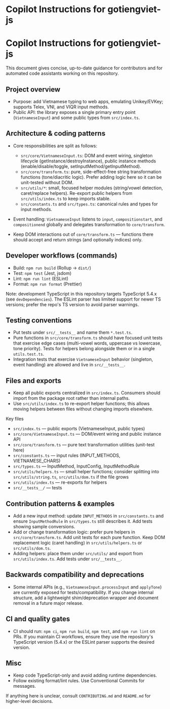 # Copilot Instructions for gotiengviet-js


# Copilot Instructions for gotiengviet-js

This document gives concise, up-to-date guidance for contributors and for automated code assistants working on this repository.

## Project overview
- Purpose: add Vietnamese typing to web apps, emulating Unikey/EVKey; supports Telex, VNI, and VIQR input methods.
- Public API: the library exposes a single primary entry point (`VietnameseInput`) and some public types from `src/index.ts`.

## Architecture & coding patterns
- Core responsibilities are split as follows:
	- `src/core/VietnameseInput.ts`: DOM and event wiring, singleton lifecycle (getInstance/destroyInstance), public instance methods (enable/disable/toggle, setInputMethod/getInputMethod).
	- `src/core/transform.ts`: pure, side-effect-free string transformation functions (tone/diacritic logic). Prefer adding logic here so it can be unit-tested without DOM.
	- `src/utils/*`: small, focused helper modules (string/vowel detection, caret/replace helpers). Re-export public helpers from `src/utils/index.ts` to keep imports stable.
	- `src/constants.ts` and `src/types.ts`: canonical rules and types for input methods.

- Event handling: `VietnameseInput` listens to `input`, `compositionstart`, and `compositionend` globally and delegates transformation to `core/transform`.
- Keep DOM interactions out of `core/transform.ts` — functions there should accept and return strings (and optionally indices) only.

## Developer workflows (commands)
- Build: `npm run build` (Rollup -> `dist/`)
- Test: `npm test` (Jest, jsdom)
- Lint: `npm run lint` (ESLint)
- Format: `npm run format` (Prettier)

Note: development TypeScript in this repository targets TypeScript 5.4.x (see `devDependencies`). The ESLint parser has limited support for newer TS versions; prefer the repo's TS version to avoid parser warnings.

## Testing conventions
- Put tests under `src/__tests__` and name them `*.test.ts`.
- Pure functions in `src/core/transform.ts` should have focused unit tests that exercise edge cases (multi-vowel words, uppercase vs lowercase, tone priority). Tests for helpers belong alongside them or in a single `utils.test.ts`.
- Integration tests that exercise `VietnameseInput` behavior (singleton, event handling) are allowed and live in `src/__tests__`.

## Files and exports
- Keep all public exports centralized in `src/index.ts`. Consumers should import from the package root rather than internal paths.
- Use `src/utils/index.ts` to re-export helper functions; this allows moving helpers between files without changing imports elsewhere.

Key files
- `src/index.ts` — public exports (VietnameseInput, public types)
- `src/core/VietnameseInput.ts` — DOM/event wiring and public instance API
- `src/core/transform.ts` — pure text transformation utilities (unit-test here)
- `src/constants.ts` — input rules (INPUT_METHODS, VIETNAMESE_CHARS)
- `src/types.ts` — InputMethod, InputConfig, InputMethodRule
- `src/utils/helpers.ts` — small helper functions; consider splitting into `src/utils/string.ts`, `src/utils/dom.ts` if the file grows
- `src/utils/index.ts` — re-exports for helpers
- `src/__tests__/` — tests

## Contribution patterns & examples
- Add a new input method: update `INPUT_METHODS` in `src/constants.ts` and ensure `InputMethodRule` in `src/types.ts` still describes it. Add tests showing sample conversions.
- Add or change transformation logic: prefer pure helpers in `src/core/transform.ts`. Add unit tests for each pure function. Keep DOM replacement logic (caret handling) in `src/utils/helpers.ts` or `src/utils/dom.ts`.
- Adding helpers: place them under `src/utils/` and export from `src/utils/index.ts`. Add tests under `src/__tests__`.

## Backwards compatibility and deprecations
- Some internal APIs (e.g., `VietnameseInput.processInput` and `applyTone`) are currently exposed for tests/compatibility. If you change internal structure, add a lightweight shim/deprecation wrapper and document removal in a future major release.

## CI and quality gates
- CI should run: `npm ci`, `npm run build`, `npm test`, and `npm run lint` on PRs. If you maintain CI workflows, ensure they use the repository's TypeScript version (5.4.x) or the ESLint parser supports the desired version.

## Misc
- Keep code TypeScript-only and avoid adding runtime dependencies.
- Follow existing format/lint rules. Use Conventional Commits for messages.

If anything here is unclear, consult `CONTRIBUTING.md` and `README.md` for higher-level decisions.
